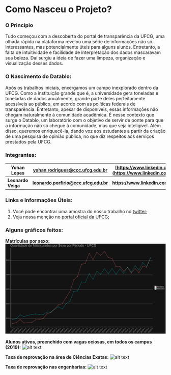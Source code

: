 # Como Nasceu o Projeto?
### O Princípio
Tudo começou com a descoberta do portal de transparência da UFCG, uma olhada rápida na plataforma revelou uma série de informações não só interessantes, mas potencialmente úteis para alguns alunos. Entretanto, a falta de intuitividade e facilidade de interpretação dos dados mascaravam sua beleza. Daí surgiu a ideia de fazer uma limpeza, organização e visualização desses dados. 

### O Nascimento do Datablo:
Após os trabalhos iniciais, enxergamos um campo inexplorado dentro da UFCG. Como a instituição grande que é, a universidade gera toneladas e toneladas de dados anualmente, grande parte deles perfeitamente acessíveis ao público, em acordo com as políticas federais de transparência. Entretanto, apesar de disponíveis, essas informações não chegam naturalmente à comunidade acadêmica. É nesse contexto que surge o Datablo, um laboratório com o objetivo de servir de ponte para que a informação não só chegue à comunidade, mas que seja inteligível. Além disso, queremos enriquecê-la, dando voz aos estudantes a partir da criação de uma pesquisa de opinião pública, no que diz respeitos aos serviços prestados pela UFCG.

### Integrantes:
**Yohan Lopes** | **yohan.rodrigues@ccc.ufcg.edu.br** | **[https://www.linkedin.com/in/yoyolops/](https://www.linkedin.com/in/yohanlopes/)**
--- | --- | ---
**Leonardo Veiga** | **leonardo.porfirio@ccc.ufcg.edu.br** | **https://www.linkedin.com/in/leleoveiga/**

### Links e Informações Úteis:
1. Você pode encontrar uma amostra do nosso trabalho no [twitter](https://twitter.com/datablo);
2. Veja nossa menção no [portal oficial da UFCG](https://portal.ufcg.edu.br/ultimas-noticias/2127-projeto-de-alunos-da-ufcg-converte-informacoes-da-instituicao-em-dados-estatisticos.html);

### Alguns gráficos feitos:

**Matrículas por sexo:**
![alt text](./Plots/sexo/MatriculasPorSexo.png)

**Alunos ativos, preenchido com vagas ociosas, em todos os campus (2019):**
![alt text](https://i.imgur.com/IYnJ7mK.png)

**Taxa de reprovação na área de Ciências Exatas:**
![alt text](https://pbs.twimg.com/media/Ecq5AZuWkAQjNN9?format=png&name=large)

**Taxa de reprovação nas engenharias:**
![alt text](https://pbs.twimg.com/media/Ecirb4EXkAAiNvz?format=png&name=large)
